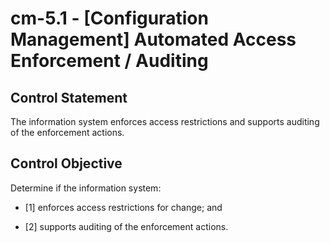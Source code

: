 # cm-5.1 - \[Configuration Management\] Automated Access Enforcement / Auditing

## Control Statement

The information system enforces access restrictions and supports auditing of the enforcement actions.

## Control Objective

Determine if the information system:

- \[1\] enforces access restrictions for change; and

- \[2\] supports auditing of the enforcement actions.
